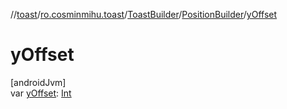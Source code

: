 //[toast](../../../../index.md)/[ro.cosminmihu.toast](../../index.md)/[ToastBuilder](../index.md)/[PositionBuilder](index.md)/[yOffset](y-offset.md)

# yOffset

[androidJvm]\
var [yOffset](y-offset.md): [Int](https://kotlinlang.org/api/core/kotlin-stdlib/kotlin/-int/index.html)